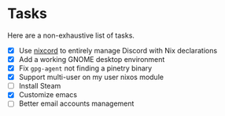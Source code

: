 # Tasks

Here are a non-exhaustive list of tasks.

- [x] Use [nixcord](https://github.com/KaylorBen/nixcord) to entirely manage Discord with Nix declarations
- [x] Add a working GNOME desktop environment
- [x] Fix `gpg-agent` not finding a pinetry binary
- [x] Support multi-user on my user nixos module
- [ ] Install Steam
- [x] Customize emacs
- [ ] Better email accounts management
